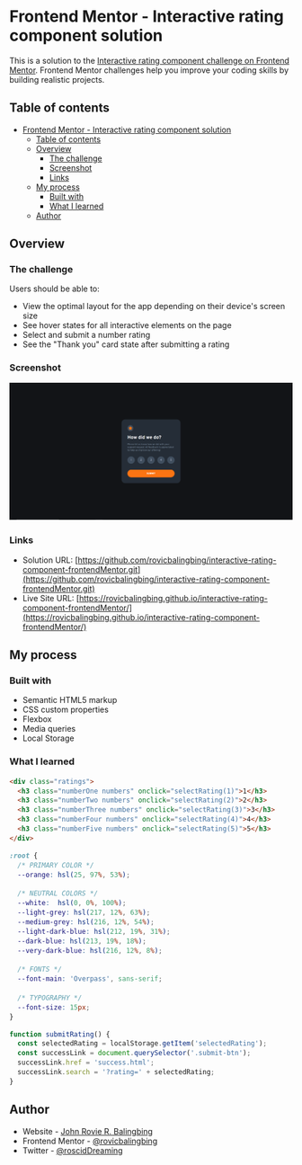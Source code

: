 # Frontend Mentor - Interactive rating component solution

This is a solution to the [Interactive rating component challenge on Frontend Mentor](https://www.frontendmentor.io/challenges/interactive-rating-component-koxpeBUmI). Frontend Mentor challenges help you improve your coding skills by building realistic projects. 

## Table of contents

- [Frontend Mentor - Interactive rating component solution](#frontend-mentor---interactive-rating-component-solution)
  - [Table of contents](#table-of-contents)
  - [Overview](#overview)
    - [The challenge](#the-challenge)
    - [Screenshot](#screenshot)
    - [Links](#links)
  - [My process](#my-process)
    - [Built with](#built-with)
    - [What I learned](#what-i-learned)
  - [Author](#author)

## Overview

### The challenge

Users should be able to:

- View the optimal layout for the app depending on their device's screen size
- See hover states for all interactive elements on the page
- Select and submit a number rating
- See the "Thank you" card state after submitting a rating

### Screenshot

![](images/screenshot.png)

### Links

- Solution URL: [https://github.com/rovicbalingbing/interactive-rating-component-frontendMentor.git](https://github.com/rovicbalingbing/interactive-rating-component-frontendMentor.git)
- Live Site URL: [https://rovicbalingbing.github.io/interactive-rating-component-frontendMentor/](https://rovicbalingbing.github.io/interactive-rating-component-frontendMentor/)

## My process

### Built with

- Semantic HTML5 markup
- CSS custom properties
- Flexbox
- Media queries
- Local Storage

### What I learned

```html
<div class="ratings">
  <h3 class="numberOne numbers" onclick="selectRating(1)">1</h3>
  <h3 class="numberTwo numbers" onclick="selectRating(2)">2</h3>
  <h3 class="numberThree numbers" onclick="selectRating(3)">3</h3>
  <h3 class="numberFour numbers" onclick="selectRating(4)">4</h3>
  <h3 class="numberFive numbers" onclick="selectRating(5)">5</h3>
</div>
```
```css
:root {
  /* PRIMARY COLOR */
  --orange: hsl(25, 97%, 53%);

  /* NEUTRAL COLORS */
  --white:  hsl(0, 0%, 100%);
  --light-grey: hsl(217, 12%, 63%);
  --medium-grey: hsl(216, 12%, 54%);
  --light-dark-blue: hsl(212, 19%, 31%);
  --dark-blue: hsl(213, 19%, 18%);
  --very-dark-blue: hsl(216, 12%, 8%);

  /* FONTS */
  --font-main: 'Overpass', sans-serif;

  /* TYPOGRAPHY */
  --font-size: 15px;
}
```
```js
function submitRating() {
  const selectedRating = localStorage.getItem('selectedRating');
  const successLink = document.querySelector('.submit-btn');
  successLink.href = 'success.html';
  successLink.search = '?rating=' + selectedRating;
}
```

## Author

- Website - [John Rovie R. Balingbing](https://github.com/rovicbalingbing)
- Frontend Mentor - [@rovicbalingbing](https://www.frontendmentor.io/profile/rovicbalingbing)
- Twitter - [@roscidDreaming](https://www.twitter.com/roscidDreaming)